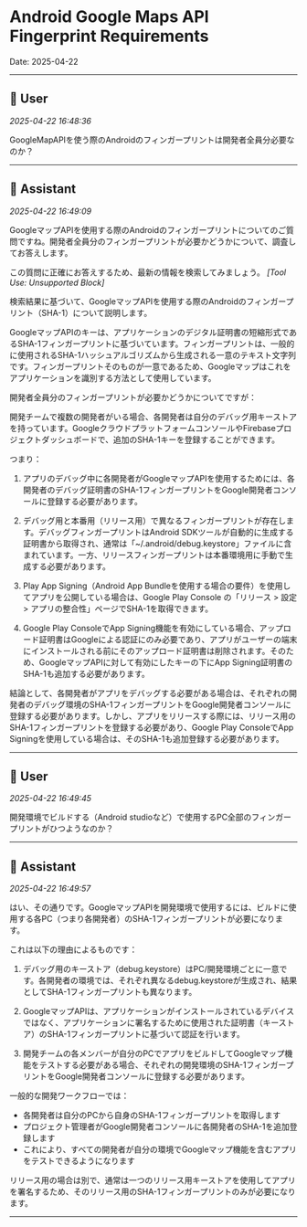 # Android Google Maps API Fingerprint Requirements

Date: 2025-04-22

---

## 👤 User
*2025-04-22 16:48:36*

GoogleMapAPIを使う際のAndroidのフィンガープリントは開発者全員分必要なのか？

---

## 🤖 Assistant
*2025-04-22 16:49:09*

GoogleマップAPIを使用する際のAndroidのフィンガープリントについてのご質問ですね。開発者全員分のフィンガープリントが必要かどうかについて、調査してお答えします。

この質問に正確にお答えするため、最新の情報を検索してみましょう。
*[Tool Use: Unsupported Block]*



検索結果に基づいて、GoogleマップAPIを使用する際のAndroidのフィンガープリント（SHA-1）について説明します。

GoogleマップAPIのキーは、アプリケーションのデジタル証明書の短縮形式であるSHA-1フィンガープリントに基づいています。フィンガープリントは、一般的に使用されるSHA-1ハッシュアルゴリズムから生成される一意のテキスト文字列です。フィンガープリントそのものが一意であるため、Googleマップはこれをアプリケーションを識別する方法として使用しています。

開発者全員分のフィンガープリントが必要かどうかについてですが：

開発チームで複数の開発者がいる場合、各開発者は自分のデバッグ用キーストアを持っています。GoogleクラウドプラットフォームコンソールやFirebaseプロジェクトダッシュボードで、追加のSHA-1キーを登録することができます。

つまり：

1. アプリのデバッグ中に各開発者がGoogleマップAPIを使用するためには、各開発者のデバッグ証明書のSHA-1フィンガープリントをGoogle開発者コンソールに登録する必要があります。

2. デバッグ用と本番用（リリース用）で異なるフィンガープリントが存在します。デバッグフィンガープリントはAndroid SDKツールが自動的に生成する証明書から取得され、通常は「~/.android/debug.keystore」ファイルに含まれています。一方、リリースフィンガープリントは本番環境用に手動で生成する必要があります。

3. Play App Signing（Android App Bundleを使用する場合の要件）を使用してアプリを公開している場合は、Google Play Console の「リリース > 設定 > アプリの整合性」ページでSHA-1を取得できます。

4. Google Play ConsoleでApp Signing機能を有効にしている場合、アップロード証明書はGoogleによる認証にのみ必要であり、アプリがユーザーの端末にインストールされる前にそのアップロード証明書は削除されます。そのため、GoogleマップAPIに対して有効にしたキーの下にApp Signing証明書のSHA-1も追加する必要があります。

結論として、各開発者がアプリをデバッグする必要がある場合は、それぞれの開発者のデバッグ環境のSHA-1フィンガープリントをGoogle開発者コンソールに登録する必要があります。しかし、アプリをリリースする際には、リリース用のSHA-1フィンガープリントを登録する必要があり、Google Play ConsoleでApp Signingを使用している場合は、そのSHA-1も追加登録する必要があります。

---

## 👤 User
*2025-04-22 16:49:45*

開発環境でビルドする（Android studioなど）で使用するPC全部のフィンガープリントがひつようなのか？

---

## 🤖 Assistant
*2025-04-22 16:49:57*

はい、その通りです。GoogleマップAPIを開発環境で使用するには、ビルドに使用する各PC（つまり各開発者）のSHA-1フィンガープリントが必要になります。

これは以下の理由によるものです：

1. デバッグ用のキーストア（debug.keystore）はPC/開発環境ごとに一意です。各開発者の環境では、それぞれ異なるdebug.keystoreが生成され、結果としてSHA-1フィンガープリントも異なります。

2. GoogleマップAPIは、アプリケーションがインストールされているデバイスではなく、アプリケーションに署名するために使用された証明書（キーストア）のSHA-1フィンガープリントに基づいて認証を行います。

3. 開発チームの各メンバーが自分のPCでアプリをビルドしてGoogleマップ機能をテストする必要がある場合、それぞれの開発環境のSHA-1フィンガープリントをGoogle開発者コンソールに登録する必要があります。

一般的な開発ワークフローでは：
- 各開発者は自分のPCから自身のSHA-1フィンガープリントを取得します
- プロジェクト管理者がGoogle開発者コンソールに各開発者のSHA-1を追加登録します
- これにより、すべての開発者が自分の環境でGoogleマップ機能を含むアプリをテストできるようになります

リリース用の場合は別で、通常は一つのリリース用キーストアを使用してアプリを署名するため、そのリリース用のSHA-1フィンガープリントのみが必要になります。

---
